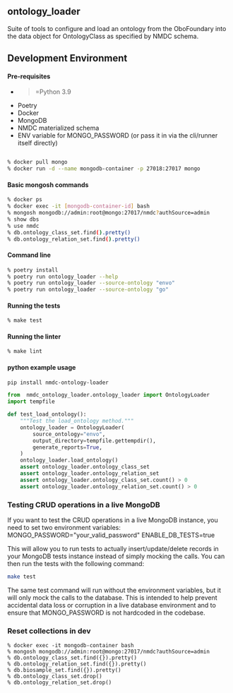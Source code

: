 ## ontology_loader

Suite of tools to configure and load an ontology from the OboFoundary into the data object for OntologyClass as 
specified by NMDC schema.

## Development Environment

#### Pre-requisites

- >=Python 3.9
- Poetry
- Docker
- MongoDB
- NMDC materialized schema
- ENV variable for MONGO_PASSWORD (or pass it in via the cli/runner itself directly)

```bash

% docker pull mongo
% docker run -d --name mongodb-container -p 27018:27017 mongo
```

#### Basic mongosh commands
```bash
% docker ps
% docker exec -it [mongodb-container-id] bash
% mongosh mongodb://admin:root@mongo:27017/nmdc?authSource=admin
% show dbs
% use nmdc
% db.ontology_class_set.find().pretty()
% db.ontology_relation_set.find().pretty()
``` 

#### Command line
```bash
% poetry install
% poetry run ontology_loader --help
% poetry run ontology_loader --source-ontology "envo"
% poetry run ontology_loader --source-ontology "go"
```

#### Running the tests
```bash
% make test
```

#### Running the linter
```bash
% make lint
```

#### python example usage
```bash
pip install nmdc-ontology-loader
```

```python
from  nmdc_ontology_loader.ontology_loader import OntologyLoader
import tempfile

def test_load_ontology():
    """Test the load_ontology method."""
    ontology_loader = OntologyLoader(
        source_ontology="envo",
        output_directory=tempfile.gettempdir(),
        generate_reports=True,
    )
    ontology_loader.load_ontology()
    assert ontology_loader.ontology_class_set
    assert ontology_loader.ontology_relation_set
    assert ontology_loader.ontology_class_set.count() > 0
    assert ontology_loader.ontology_relation_set.count() > 0
```

### Testing CRUD operations in a live MongoDB

If you want to test the CRUD operations in a live MongoDB instance, you need to set two environment variables:
MONGO_PASSWORD="your_valid_password"
ENABLE_DB_TESTS=true

This will allow you to run tests to actually insert/update/delete records in your MongoDB tests instance instead
of simply mocking the calls. You can then run the tests with the following command:

```bash
make test
```
 
The same test command will run without the environment variables, but it will only mock the calls to the database.
This is intended to help prevent accidental data loss or corruption in a live database environment and to 
ensure that MONGO_PASSWORD is not hardcoded in the codebase.

### Reset collections in dev

```
% docker exec -it mongodb-container bash
% mongosh mongodb://admin:root@mongo:27017/nmdc?authSource=admin
% db.ontology_class_set.find({}).pretty()
% db.ontology_relation_set.find({}).pretty()
% db.biosample_set.find({}).pretty()
% db.ontology_class_set.drop()
% db.ontology_relation_set.drop()
```